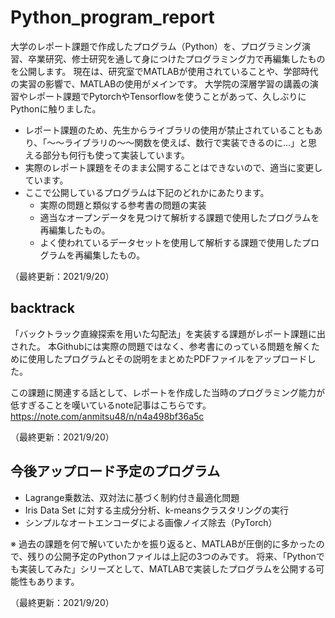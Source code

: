 # Python_program_report
大学のレポート課題で作成したプログラム（Python）を、プログラミング演習、卒業研究、修士研究を通して身につけたプログラミング力で再編集したものを公開します。
現在は、研究室でMATLABが使用されていることや、学部時代の実習の影響で、MATLABの使用がメインです。
大学院の深層学習の講義の演習やレポート課題でPytorchやTensorflowを使うことがあって、久しぶりにPythonに触りました。

- レポート課題のため、先生からライブラリの使用が禁止されていることもあり、「〜〜ライブラリの〜〜関数を使えば、数行で実装できるのに...」と思える部分も何行も使って実装しています。
- 実際のレポート課題をそのまま公開することはできないので、適当に変更しています。
- ここで公開しているプログラムは下記のどれかにあたります。
  - 実際の問題と類似する参考書の問題の実装
  - 適当なオープンデータを見つけて解析する課題で使用したプログラムを再編集したもの。
  - よく使われているデータセットを使用して解析する課題で使用したプログラムを再編集したもの。

（最終更新：2021/9/20）

## backtrack
「バックトラック直線探索を用いた勾配法」を実装する課題がレポート課題に出された。
本Githubには実際の問題ではなく、参考書にのっている問題を解くために使用したプログラムとその説明をまとめたPDFファイルをアップロードした。

この課題に関連する話として、レポートを作成した当時のプログラミング能力が低すぎることを嘆いているnote記事はこちらです。
https://note.com/anmitsu48/n/n4a498bf36a5c

（最終更新：2021/9/20）

## 今後アップロード予定のプログラム
- Lagrange乗数法、双対法に基づく制約付き最適化問題
- Iris Data Set に対する主成分分析、k-meansクラスタリングの実行
- シンプルなオートエンコーダによる画像ノイズ除去（PyTorch）

※ 過去の課題を何で解いていたかを振り返ると、MATLABが圧倒的に多かったので、残りの公開予定のPythonファイルは上記の3つのみです。
将来、「Pythonでも実装してみた」シリーズとして、MATLABで実装したプログラムを公開する可能性もあります。

（最終更新：2021/9/20）

